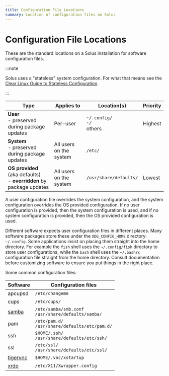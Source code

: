 ```yaml
---
title: Configuration File Locations
summary: Location of configuration files on Solus
---
```


# Configuration File Locations

These are the standard locations on a Solus installation for software configuration files.

:::note

Solus uses a "stateless" system configuration. For what that means see the [Clear Linux Guide to Stateless Configuration](https://www.clearlinux.org/clear-linux-documentation/reference/manpages/stateless.7.html).

:::

| Type                                                                    | Applies to              | Location(s)                        | Priority |
| ----------------------------------------------------------------------- | ----------------------- | ---------------------------------- | -------- |
| **User**<br />- preserved during package updates                        | Per-user                | `~/.config/`<br />`~/`<br />others | Highest  |
| **System**<br />- preserved during package updates                      | All users on the system | `/etc/`                            |          |
| **OS provided** (aka defaults)<br />- **overridden** by package updates | All users on the system | `/usr/share/defaults/`             | Lowest   |

A user configuration file overrides the system configuration, and the system configuration overrides the OS provided configuration. If no user configuration is provided, then the system configuration is used, and if no system configuration is provided, then the OS provided configuration is used.

Different software expects user configuration files in different places. Many software packages store these under the `XDG_CONFIG_HOME` directory: `~/.config`. Some applications insist on placing them straight into the home directory. For example the `fish` shell uses the `~/.config/fish` directory to store user configurations, while the `bash` shell uses the `~/.bashrc` configuration file straight from the home directory. Consult documentation before customizing software to ensure you put things in the right place.

Some common configuration files:

| Software                                            | Configuration files                                     |
| --------------------------------------------------- | ------------------------------------------------------- |
| apcupsd                                             | `/etc/changeme`                                         |
| cups                                                | `/etc/cups/`                                            |
| [samba](/docs/user/software/networking/samba)       | `/etc/samba/smb.conf`<br />`/usr/share/defaults/samba/` |
| pam                                                 | `/etc/pam.d/`<br />`/usr/share/defaults/etc/pam.d/`     |
| ssh                                                 | `$HOME/.ssh/`<br />`/usr/share/defaults/etc/ssh/`       |
| ssl                                                 | `/etc/ssl/`<br />`/usr/share/defaults/etc/ssl/`         |
| [tigervnc](/docs/user/software/networking/tigervnc) | `$HOME/.vnc/xstartup`                                   |
| [xrdp](/docs/user/software/networking/xrdp)         | `/etc/X11/Xwrapper.config`                              |
